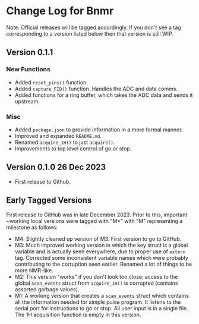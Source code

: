 # Change Log for Bnmr

Note: Official releases will be tagged accordingly.  If you don't see a tag corresponding to a version listed below then that version is still WIP.

## Version 0.1.1

### New Functions
* Added `reset_pins()` function.
* Added `capture_FID()` function.  Handles the ADC and data comms.
* Added functions for a ring buffer, which takes the ADC data and sends it upstream.

### Misc
* Added `package.json` to provide information in a more formal manner.
* Improved and expanded `README.md`.
* Renamed `acquire_1H()` to just `acquire()`.
* Improvements to top level control of go or stop.  

## Version 0.1.0 26 Dec 2023
* First release to Github.

## Early Tagged Versions
First release to GitHub was in late December 2023.  Prior to this, important ~working local versions were tagged with "M*" with "M" representing a milestone as follows:
* M4: Slightly cleaned up version of M3.  First version to go to GitHub.
* M3: Much improved working version in which the key struct is a global variable and is actually seen everywhere, due to proper use of `extern` tag.  Corrected some inconsistent variable names which were probably contributing to the corruption seen earlier.  Renamed a lot of things to be more NMR-like.
* M2: This version "works" if you don't look too close: access to the global `scan_events` struct from `acquire_1H()` is corrupted (contains assorted garbage values).
* M1: A working version that creates a `scan_events` struct which contains all the information needed for simple pulse program.  It listens to the serial port for instructions to go or stop.  All user input is in a single file. The 1H acquisition function is empty in this version. 